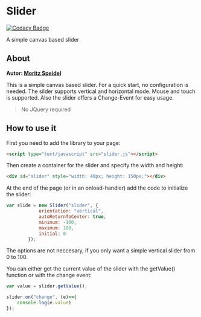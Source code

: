 # Slider

[![Codacy Badge](https://api.codacy.com/project/badge/Grade/e27cc967ff8147b9b0a4e2b134a81d08)](https://app.codacy.com/manual/morasp/slider?utm_source=github.com&utm_medium=referral&utm_content=morasp/slider&utm_campaign=Badge_Grade_Dashboard)

A simple canvas based slider

## About
**Autor: [Moritz Speidel](https://moritz-speidel.de)**

This is a simple canvas based slider. For a quick start, no configuration is needed. The silder supports vertical and horizontal mode. Mouse and touch is supported.
Also the slider offers a Change-Event for easy usage.

> No JQuery required

## How to use it

First you need to add the library to your page:
```html
<script type="text/javascript" src="slider.js"></script>
```
Then create a container for the slider and specify the width and height:
```html
<div id="slider" style="width: 40px; height: 150px;"></div>
```

At the end of the page (or in an onload-handler) add the code to initialize the slider:
```javascript
var slide = new Slider("slider", {
			orientation: "vertical",
			autoReturnToCenter: true,
			minimum: -100,
			maximum: 100,
			initial: 0
		});
```
The options are not neccesary, if you only want a simple vertical slider from 0 to 100.

You can either get the current value of the slider with the getValue() function or with the change event:

```javascript
var value = slider.getValue();

slider.on("change", (e)=>{
    console.log(e.value)
});
```
